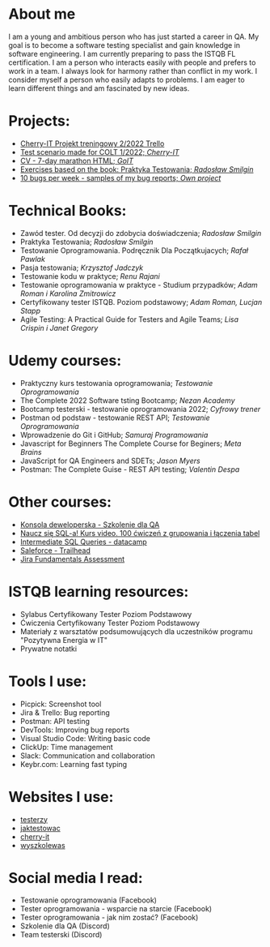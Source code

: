 # About me

I am a young and ambitious person who has just started a career in QA. My goal is to become a software testing specialist and gain knowledge in software engineering. I am currently preparing to pass the ISTQB FL certification. I am a person who interacts easily with people and prefers to work in a team. I always look for harmony rather than conflict in my work. I consider myself a person who easily adapts to problems. I am eager to learn different things and am fascinated by new ideas.

# Projects:

- [Cherry-IT Projekt treningowy 2/2022 Trello](http://cherry-it.pl/archiwum-projektu-treningowego-2-2022-trello/)
- [Test scenario made for COLT 1/2022; _Cherry-IT_](https://docs.google.com/spreadsheets/d/1xWMx2dhrPEjBawm5V0CxsDKOkZrlQ_4q1CvalUwEDDc/edit?usp=sharing)
- [CV - 7-day marathon HTML; _GoIT_](https://mellifluous-taffy-258c68.netlify.app)
- [Exercises based on the book: Praktyka Testowania; _Radosław Smilgin_](https://docs.google.com/spreadsheets/d/163KowKcfzxLwzyOmMvLWf9pyZlakDln_9uweghVmKJg/edit?usp=sharing)
- [10 bugs per week - samples of my bug reports; _Own project_](https://docs.google.com/spreadsheets/d/1JS9idzfjVifGMCKWfQ7JGoS15K8b2oEH2a1GbwxYTwQ/edit?usp=sharing)

# Technical Books:

- Zawód tester. Od decyzji do zdobycia doświadczenia; _Radosław Smilgin_
- Praktyka Testowania; _Radosław Smilgin_
- Testowanie Oprogramowania. Podręcznik Dla Początkujacych; _Rafał Pawlak_
- Pasja testowania; _Krzysztof Jadczyk_
- Testowanie kodu w praktyce; _Renu Rajani_
- Testowanie oprogramowania w praktyce - Studium przypadków; _Adam Roman i Karolina Zmitrowicz_
- Certyfikowany tester ISTQB. Poziom podstawowy; _Adam Roman, Lucjan Stapp_
- Agile Testing: A Practical Guide for Testers and Agile Teams; _Lisa Crispin i Janet Gregory_

# Udemy courses:

- Praktyczny kurs testowania oprogramowania; _Testowanie Oprogramowania_
- The Complete 2022 Software tsting Bootcamp; _Nezan Academy_
- Bootcamp testerski - testowanie oprogramowania 2022; _Cyfrowy trener_
- Postman od podstaw - testowanie REST API; _Testowanie Oprogramowania_
- Wprowadzenie do Git i GitHub; _Samuraj Programowania_
- Javascript for Beginners The Complete Course for Beginers; _Meta Brains_
- JavaScript for QA Engineers and SDETs; _Jason Myers_
- Postman: The Complete Guise - REST API testing; _Valentin Despa_

# Other courses:

- [Konsola deweloperska - Szkolenie dla QA](https://github.com/MJadczyszyn/Projekt-tester/blob/main/Certyfikaty/DevTools%20Certyfikat_MJ.png)
- [Naucz się SQL-a! Kurs video. 100 ćwiczeń z grupowania i łączenia tabel](https://github.com/MJadczyszyn/Projekt-tester/blob/main/Certyfikaty/dyplom%20-%20SQL.pdf)
- [Intermediate SQL Queries - datacamp](https://github.com/MJadczyszyn/Projekt-tester/blob/main/Certyfikaty/certificate_datacamp.pdf)
- [Saleforce - Trailhead](https://trailblazer.me/id/mjadczyszyn)
- [Jira Fundamentals Assessment](https://github.com/MJadczyszyn/Projekt-tester/blob/main/Certyfikaty/Jira%20Fundamentals%20Assessment%20_%20Atlassian.pdf)

# ISTQB learning resources:

- Sylabus Certyfikowany Tester Poziom Podstawowy
- Ćwiczenia Certyfikowany Tester Poziom Podstawowy
- Materiały z warsztatów podsumowujących dla uczestników programu "Pozytywna Energia w IT"
- Prywatne notatki

# Tools I use:

- Picpick: Screenshot tool
- Jira & Trello: Bug reporting
- Postman: API testing
- DevTools: Improving bug reports
- Visual Studio Code: Writing basic code
- ClickUp: Time management
- Slack: Communication and collaboration
- Keybr.com: Learning fast typing

# Websites I use:

- [testerzy](https://testerzy.pl)
- [jaktestowac](https://jaktestowac.pl)
- [cherry-it](http://cherry-it.pl)
- [wyszkolewas](https://www.wyszkolewas.com.pl)

# Social media I read:

- Testowanie oprogramowania (Facebook)
- Tester oprogramowania - wsparcie na starcie (Facebook)
- Tester oprogramowania - jak nim zostać? (Facebook)
- Szkolenie dla QA (Discord)
- Team testerski (Discord)
